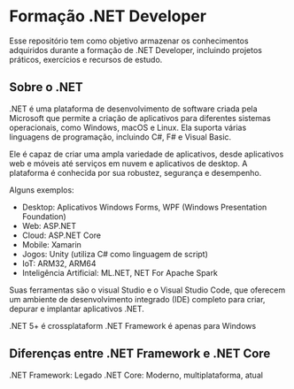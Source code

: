 # Formação .NET Developer
Esse repositório tem como objetivo armazenar os conhecimentos adquiridos durante a formação de .NET Developer, incluindo projetos práticos, exercícios e recursos de estudo.

## Sobre o .NET
.NET é uma plataforma de desenvolvimento de software criada pela Microsoft que permite a criação de aplicativos para diferentes sistemas operacionais, como Windows, macOS e Linux. Ela suporta várias linguagens de programação, incluindo C#, F# e Visual Basic.

Ele é capaz de criar uma ampla variedade de aplicativos, desde aplicativos web e móveis até serviços em nuvem e aplicativos de desktop. A plataforma é conhecida por sua robustez, segurança e desempenho.

Alguns exemplos:

- Desktop: Aplicativos Windows Forms, WPF (Windows Presentation Foundation)
- Web: ASP.NET
- Cloud: ASP.NET Core
- Mobile: Xamarin
- Jogos: Unity (utiliza C# como linguagem de script)
- IoT: ARM32, ARM64
- Inteligência Artificial: ML.NET, NET For Apache Spark

Suas ferramentas são o visual Studio e o Visual Studio Code, que oferecem um ambiente de desenvolvimento integrado (IDE) completo para criar, depurar e implantar aplicativos .NET.

.NET 5+ é crossplataform
.NET Framework é apenas para Windows

## Diferenças entre .NET Framework e .NET Core
.NET Framework: Legado
.NET Core: Moderno, multiplataforma, atual


